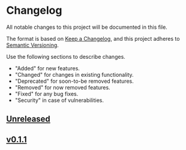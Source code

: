 # Changelog

All notable changes to this project will be documented in this file.

The format is based on [Keep a Changelog](https://keepachangelog.com/en/1.0.0/),
and this project adheres to [Semantic Versioning](https://semver.org/spec/v2.0.0.html).

Use the following sections to describe changes.

- "Added" for new features.
- "Changed" for changes in existing functionality.
- "Deprecated" for soon-to-be removed features.
- "Removed" for now removed features.
- "Fixed" for any bug fixes.
- "Security" in case of vulnerabilities.

## [Unreleased]

## [v0.1.1]

[unreleased]: https://github.com/LeapYear/ly-python-tools/compare/v0.1.1...HEAD
[v0.1.1]: https://github.com/LeapYear/ly-python-tools/compare/8b13f241e199be07d303d51e288394412698f602...v0.1.1
